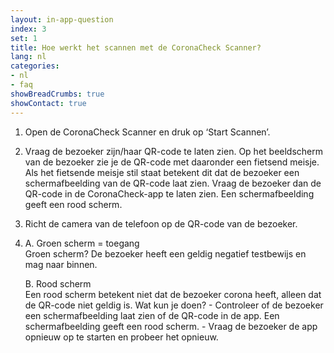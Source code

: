 ```yaml
---
layout: in-app-question
index: 3
set: 1
title: Hoe werkt het scannen met de CoronaCheck Scanner?
lang: nl
categories:
- nl
- faq
showBreadCrumbs: true
showContact: true
---
```

1. Open de CoronaCheck Scanner en druk op ‘Start Scannen’.
2. Vraag de bezoeker zijn/haar QR-code te laten zien. 
Op het beeldscherm van de bezoeker zie je de QR-code met daaronder een fietsend meisje. Als het fietsende meisje stil staat betekent dit dat de bezoeker een schermafbeelding van de QR-code laat zien. Vraag de bezoeker dan de QR-code in de CoronaCheck-app te laten zien. Een schermafbeelding geeft een rood scherm.
3. Richt de camera van de telefoon op de QR-code van de bezoeker.
4. 
    A. Groen scherm = toegang<br />
    Groen scherm? De bezoeker heeft een geldig negatief testbewijs en mag naar binnen.

    B. Rood scherm<br />
    Een rood scherm betekent niet dat de bezoeker corona heeft, alleen dat de QR-code niet geldig is. Wat kun je doen?
        - Controleer of de bezoeker een schermafbeelding laat zien of de QR-code in de app. Een schermafbeelding geeft een rood scherm.
        - Vraag de bezoeker de app opnieuw op te starten en probeer het opnieuw. 
